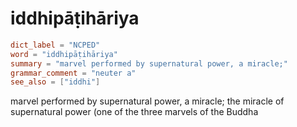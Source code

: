 # iddhipāṭihāriya

``` toml
dict_label = "NCPED"
word = "iddhipāṭihāriya"
summary = "marvel performed by supernatural power, a miracle;"
grammar_comment = "neuter a"
see_also = ["iddhi"]
```

marvel performed by supernatural power, a miracle; the miracle of supernatural power (one of the three marvels of the Buddha

